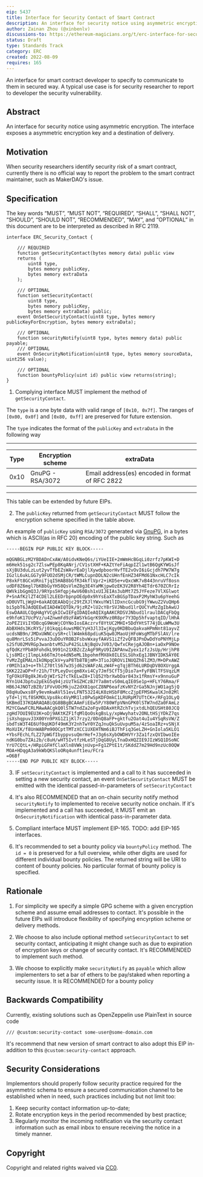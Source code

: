 ```yaml
---
eip: 5437
title: Interface for Security Contact of Smart Contract
description: An interface for security notice using asymmetric encryption
author: Zainan Zhou (@xinbenlv)
discussions-to: https://ethereum-magicians.org/t/erc-interface-for-security-contract/10303
status: Draft
type: Standards Track
category: ERC
created: 2022-08-09
requires: 165
---
```


An interface for smart contract developer to specify to communicate to them in secured way.
A typical use case is for security researcher to report to developer the
security vulnerability.

## Abstract
An interface for security notice using asymmetric encryption. The interface exposes a asymmetric encryption key
and a destination of delivery.

## Motivation
When security researchers identify security risk of a smart contract, currently there is no official way to
report the problem to the smart contract maintainer, such as MakerDAO's issue.

## Specification
The key words “MUST”, “MUST NOT”, “REQUIRED”, “SHALL”, “SHALL NOT”, “SHOULD”, “SHOULD NOT”, “RECOMMENDED”, “MAY”, and “OPTIONAL” in this document are to be interpreted as described in RFC 2119.

```solidity
interface ERC_Security_Contact {

    /// REQUIRED
    function getSecurityContact(bytes memory data) public view
    returns (
        uint8 type,
        bytes memory publicKey,
        bytes memory extraData
    );

    /// OPTIONAL
    function setSecurityContact(
        uint8 type,
        bytes memory publicKey,
        bytes memory extraData) public;
    event OnSetSecurityContact(uint8 type, bytes memory publicKeyForEncryption, bytes memory extraData);

    /// OPTIONAL
    function securityNotify(uint8 type, bytes memory data) public payable;
    /// OPTIONAL
    event OnSecurityNotification(uint8 type, bytes memory sourceData, uint256 value);

    /// OPTIONAL
    function bountyPolicy(uint id) public view returns(string);
}
```

1. Complying interface MUST implement the method of `getSecurityContact`.

The `type` is a one byte data with valid range of `[0x10, 0x7f]`. The ranges of `[0x00, 0x0f]` and `[0x80, 0xff]` are preserved for future extension.

The `type` indicates the format of the `publicKey` and `extraData` in the following way

------------------------------------------------------------------------------------------------
| Type | Encryption scheme                   | extraData                                       |
-------|-------------------------------------|--------------------------------------------------
| 0x10 | GnuPG - RSA/3072                    | Email address(es) encoded in format of RFC 2822 |
------------------------------------------------------------------------------------------------

This table can be extended by future EIPs.

2. The `publicKey` returned from `getSecurityContact` MUST follow the encryption scheme specified
in the table above.

An example of `publicKey` using `RSA/3072` generated via [GnuPG](https://gnupg.org/),
in a bytes which is ASCII(as in RFC 20) encoding of the public key string. Such as

```text
-----BEGIN PGP PUBLIC KEY BLOCK-----

mQGNBGLzM2YBDADnCxAW/A0idvKNeQ6s/iYUeIIE+2mWmHcBGqLi0zrfz7pKWI+D
m6Hek51sg2c7ZlswPEp8KqANrj/CV1stXHF+KAZtYeFiAqpIZl1wtB6QgKYWGsJf
sXjBU3duLzLut2yvTfbEZsWAvrEaDjlXywdpboorHvfTE2vOvI6iGcjdh7PW7W7g
IGzlL6ukLGG7y9FUO2dSMjCR/tWMLCupnDDLN2cUHnfEnHZ34FMd61NxcHLC7cIk
P8xkFt8GCxURniTjqI5HAB8bGfR34kflVpr2+iKD5e+vQxcWK7vB443nruVf8osn
udDF8Z6mgl7bKBbGyYH58QsVlmZ8g3E4YaMKjpwOzEK3V2R8Yh4ETdr670ZCRrIz
QWVkibGgmQ3J/9RYps5Hfqpj4wV60Bsh1xUIJEIAs3ubMt7Z5JYFeze7VlXGlwot
P+SnAfKzlZT4CDEl2LEEDrbpnpOEdp0x9hYsEaXTxBGSpTDaxP2MyhW3u6pYeehG
oD0UVTLjWgU+6akAEQEAAbQjc29tZXJlYWxuYW1lIDxncGcubG9jYWwuZ2VuQHp6
bi5pbT6JAdQEEwEIAD4WIQTDk/9jzRZ+lU2cY8rSVJNbud1lrQUCYvMzZgIbAwUJ
EswDAAULCQgHAgYVCgkICwIEFgIDAQIeAQIXgAAKCRDSVJNbud1lraulDACqFbQg
e9hfoK17UcPVz/u4ZnwmFd9zFAWSYkGqrK9XMvz0R8pr7Y3Dp5hfvaptqID/lHhA
2oPEZ1ViIYDBcqG9WoWjCOYNoIosEAczrvf8YtUC2MHI+5DdYHtST74jDLuWMw3U
AbBXHds3KcRY5/j01kqqi4uwsMBCYyH3Jl3IwjKgy0KDBbuQakvaHPmNnt81ayvZ
ucdsNB9n/JMDxUWNCcySR+cllW4mk68pdiuK5qw0JMaoUjHFoWsgMTbFSlAV/lre
qu8MnrLSs5iPvvaJ3uDOuYROB2FsbvWxayfAAVS1iZf2vQFBJPnDwDdYoPNYMjLp
s2SfU02MVRGp3wanbtvM52uP42SLLNjBqUvJV03/QwfxCRejgAJOBn+iaOxP9NOe
qfQdKzYPbA9FohdkL9991n21XBZcZzAgF9RyU9IZAPAnwZyex1zfzJsUp/HrjhP8
Ljs8MIcjIlmpLk66TmJte4dN5eML1bpohmfMX8k0ILESLSUhxEg1JBNYIDK5AY0E
YvMzZgEMALnIkONpqCkV+yaP8Tb8TBjmM+3TioJQROViINUQZh6lZM3/M+DPxAWZ
r0MIh1a3+o+ThlZ70tlS67w3Sjd62sWAFzALzW4F+gTqjBTh6LURDqDV8OXUrggA
SKK222aDP+Fr21h/TtPLeyDvcgm8Xvi4Cy7Jmf5CfT5jDio7a+FyFBNlTFSVqzLM
TgFOkUFBg8kJKvDjWIrS2fcTkELwZ8+IlQ52YbrXwbDar843x1fRmsY+x9nnuGuP
RYn1U4Jbptu2pEkG5q94jzUzTkGZHCzBJY7a8mtvS0mLqIE0Se1p+HFLY76Rma/F
HB6J4JNOTzBZ0/1FVvUOcMkjuZ2dX81qoCZ8NP6eafzKvNYZrGa5NJnjWO1ag5jQ
D8qHuOwxs8Fy9evmkwAVl51evLFNT532I4LK0zHSbF8MccZjpEFMSKwalKJn02Ml
yTd+ljYLf8SKMOLVps8kc4VyMR1lz0PwSpKDFOmkC1LRURpM7UTtCK+/RFg1OLyQ
SKBmdI37KQARAQABiQG8BBgBCAAmFiEEw5P/Y80WfpVNnGPK0lSTW7ndZa0FAmLz
M2YCGwwFCRLMAwAACgkQ0lSTW7ndZa2oFgv8DAxHtRZchTvjxtdLhQEUSHt80JCQ
zgHd7OUI9EU3K+oDj9AKtKZF1fqMlQoOskgBsLy/xpWwyhatv2ONLtHSjYDkZ7qs
jsXshqpuvJ3X00Yn9PXG1Z1jKl7rzy2/0DnQ8aFP+gktfu2Oat4uIu4YSqRsVW/Z
sbdTsW3T4E6Uf0qUKDf49mK3Y2nhTwY0YZqJnuQkSuUvpuM5a/4zSoaIRz+vSNjX
MoXUIK/f8UnWABPm90OCptTMTzXCC1UXEHTNm6iBJThFiq3GeLZH+GnIola5KLO1
+YbsFEchLfLZ27pWGfIbyppvsuQmrHef+J3g6sXybOWDHVYr3Za1fzxQVIbwoIEe
ndKG0bu7ZAi2b/c8uH/wHT5IvtfzHLeSTjDqG8UyLTnaDxHQZIE9JIzWSQ1DSoNC
YrU7CQtL+/HRpiGFHfClaXln8VWkjnUvp+Fg1ZPtE1t/SKddZ7m29Hd9nzUc0OQW
MOA+HDqgA3a9kWbQKSloORq4unft1eu/FCra
=O6Bf
-----END PGP PUBLIC KEY BLOCK-----
```

3. IF `setSecurityContact` is implemented and a call to it has succeeded in setting a new security
contact, an event `OnSetSecurityContact` MUST be emitted
with the identical passed-in-parameters of `setSecurityContact`

4. It's also RECOMMENDED that an on-chain security notify method `securityNotify`
to implemented to receive security notice onchain. If it's implemented and a call
has succeeded, it MUST emit an `OnSecurityNotification` with identical pass-in-parameter data.

5. Compliant interface MUST implement EIP-165. TODO: add EIP-165 interfaces.

6. It's recommended to set a bounty policy via `bountyPolicy` method. The `id = 0` is preserved for a full overview, while other digits are used for different individual bounty policies. The returned
string will be URI to content of bounty policies.
No particular format of bounty policy is specified.

## Rationale
1. For simplicity we specify a simple GPG scheme with a given encryption scheme and assume email
addresses to contact. It's possible in the future EIPs will introduce flexibility of specifying
encyrption scheme or delivery methods.

2. We choose to also include optional method `setSecurityContact` to set security contact,
anticipating it might change such as due to expiration of encryption keys or change of
security contact. It's RECOMMENDED to implement such method.

3. We choose to explicitly make `securityNotify` as `payable` which allow implementers to
set a bar of ethers to be pay/staked when reporting a security issue. It is RECOMMENDED for
a bounty policy

<!-- TODO also consider requiring/recommending implementing EIP-5629 ERC-interface detection. -->

## Backwards Compatibility
Currently, existing solutions such as OpenZeppelin use PlainText in source code

```solidity
/// @custom:security-contact some-user@some-domain.com
```

It's recommend that new version of smart contract to also adopt this EIP in-addition to
this `@custom:security-contact` approach.

## Security Considerations

Implementors should properly follow security practice required for the asymmetric schema
to ensure a secured communication channel to be established when in need, such practices including but
not limit too:

1. Keep security contact information up-to-date;
2. Rotate encryption keys in the period recommended by best practice;
3. Regularly monitor the incoming notification via the security contact information
such as email inbox to ensure receiving the notice in a timely manner.

## Copyright
Copyright and related rights waived via [CC0](../LICENSE.md).
